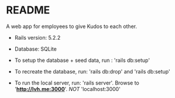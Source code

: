 # README

A web app for employees to give Kudos to each other.

* Rails version: 5.2.2

* Database: SQLite

* To setup the database + seed data, run : 'rails db:setup'

* To recreate the database, run: 'rails db:drop' and 'rails db:setup'

* To run the local server, run: 'rails server'. Browse to '**http://lvh.me:3000**'. *NOT* 'localhost:3000'
